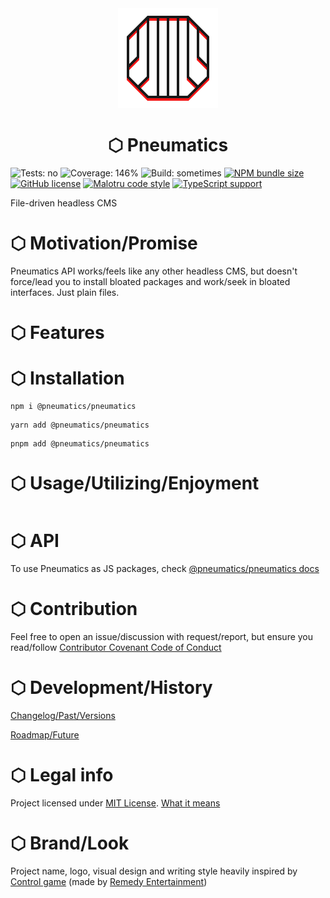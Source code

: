 <div align='center'>
    <picture>
        <source media='(prefers-color-scheme: dark)' srcset='./.github/pneumatics-logo-light-160.png' />
        <source media='(prefers-color-scheme: light)' srcset='./.github/pneumatics-logo-dark-160.png' />
        <img src='./.github/pneumatics-logo-dark-160.png' />
    </picture>
    <h1>⬡ Pneumatics</h1>
</div>

![Tests: no](https://img.shields.io/badge/tests-no-red?style=flat-square)
![Coverage: 146%](https://img.shields.io/badge/coverage-146%25-green?style=flat-square)
![Build: sometimes](https://img.shields.io/badge/build-sometimes-yellow?style=flat-square)
[![NPM bundle size](https://img.shields.io/bundlephobia/minzip/pneumatics/pneumatics)](https://bundlephobia.com/result?p=@pneumatics/pneumatics)
[![GitHub license](https://img.shields.io/github/license/paranatural/panopticon?style=flat-square)](./docs/license)
[![Malotru code style](https://img.shields.io/badge/Code_style-Malotru-red?style=flat-square)](https://github.com/unordinarity/malotru)
[![TypeScript support](https://img.shields.io/badge/TypeScript-out--of--box-blue?style=flat-square)](https://www.typescriptlang.org/)

File-driven headless CMS

# ⬡ Motivation/Promise

Pneumatics API works/feels like any other headless CMS, but doesn't force/lead you to install bloated packages and work/seek in bloated interfaces. Just plain files.

# ⬡ Features

# ⬡ Installation

```shell
npm i @pneumatics/pneumatics
```

```shell
yarn add @pneumatics/pneumatics
```

```shell
pnpm add @pneumatics/pneumatics
```

# ⬡ Usage/Utilizing/Enjoyment

```typescript

```

# ⬡ API

To use Pneumatics as JS packages, check [@pneumatics/pneumatics docs](./packages/pneumatics/readme.md)

# ⬡ Contribution

Feel free to open an issue/discussion with request/report, but ensure you read/follow [Contributor Covenant Code of Conduct](./docs/code_of_conduct.md)

# ⬡ Development/History

[Changelog/Past/Versions](./docs/changelog.md)

[Roadmap/Future](./docs/roadmap.md)

# ⬡ Legal info

Project licensed under [MIT License](./docs/license.md). [What it means](https://choosealicense.com/licenses/mit/)

# ⬡ Brand/Look

Project name, logo, visual design and writing style heavily inspired by [Control game](https://www.remedygames.com/games/control/) (made by [Remedy Entertainment](https://www.remedygames.com/))
